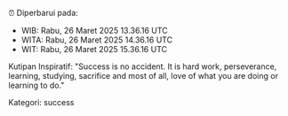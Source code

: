 ⏰ Diperbarui pada:
- WIB: Rabu, 26 Maret 2025 13.36.16 UTC
- WITA: Rabu, 26 Maret 2025 14.36.16 UTC
- WIT: Rabu, 26 Maret 2025 15.36.16 UTC

Kutipan Inspiratif:
"Success is no accident. It is hard work, perseverance, learning, studying, sacrifice and most of all, love of what you are doing or learning to do."


Kategori: success

